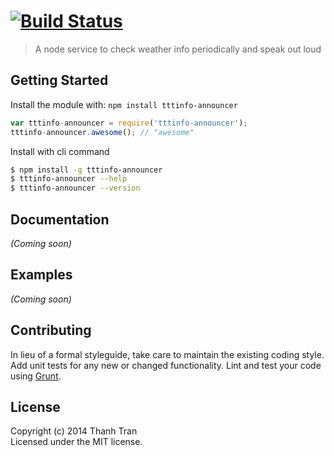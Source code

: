 #  [![Build Status](https://secure.travis-ci.org/trongthanh/tttinfo-announcer.png?branch=master)](http://travis-ci.org/trongthanh/tttinfo-announcer)

> A node service to check weather info periodically and speak out loud


## Getting Started

Install the module with: `npm install tttinfo-announcer`

```js
var tttinfo-announcer = require('tttinfo-announcer');
tttinfo-announcer.awesome(); // "awesome"
```

Install with cli command

```sh
$ npm install -g tttinfo-announcer
$ tttinfo-announcer --help
$ tttinfo-announcer --version
```




## Documentation

_(Coming soon)_


## Examples

_(Coming soon)_


## Contributing

In lieu of a formal styleguide, take care to maintain the existing coding style. Add unit tests for any new or changed functionality. Lint and test your code using [Grunt](http://gruntjs.com).


## License

Copyright (c) 2014 Thanh Tran  
Licensed under the MIT license.
